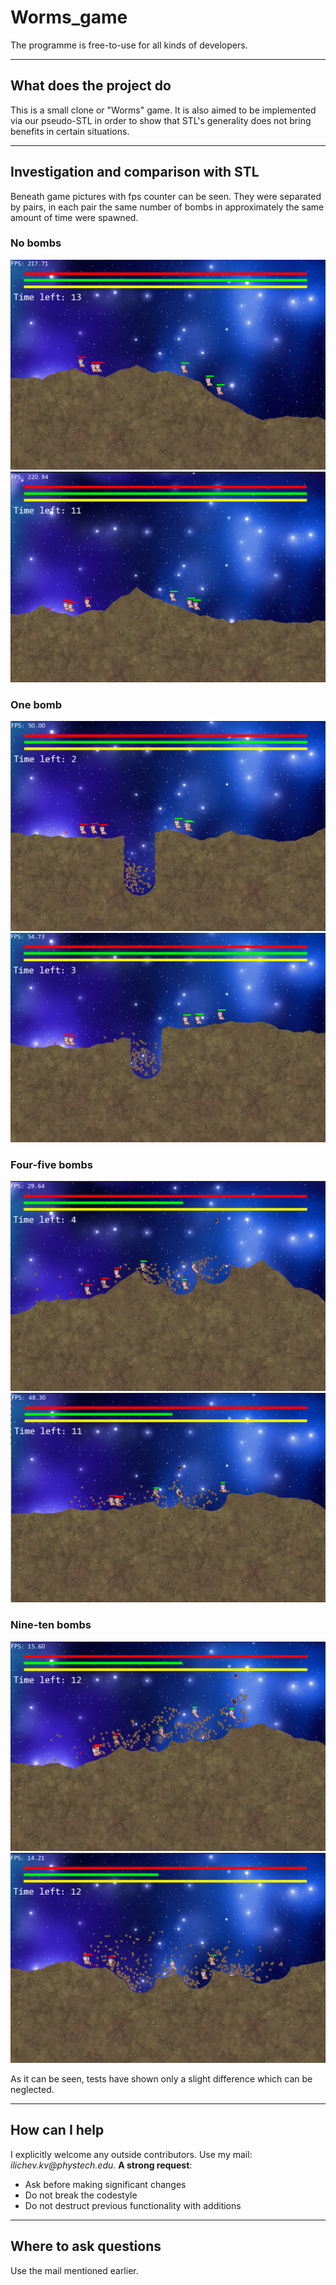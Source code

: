# Worms_game

The programme is free-to-use for all kinds of developers.
***
## What does the project do

This is a small clone or "Worms" game. It is also aimed to be implemented via our pseudo-STL in order to show
that STL's generality does not bring benefits in certain situations.

***
## Investigation and comparison with STL

Beneath game pictures with fps counter can be seen. They were separated by pairs, in each pair
the same number of bombs in approximately the same amount of time were spawned.

### No bombs
![ALT](readme_pictures/stl_vector1.png)
![ALT](readme_pictures/my_vector1.png)

### One bomb
![ALT](readme_pictures/stl_vector2.png)
![ALT](readme_pictures/my_vector2.png)

### Four-five bombs
![ALT](readme_pictures/stl_vector3.png)
![ALT](readme_pictures/my_vector3.png)

### Nine-ten bombs
![ALT](readme_pictures/stl_vector4.png)
![ALT](readme_pictures/my_vector4.png)

As it can be seen, tests have shown only a slight difference which can be neglected.
***
## How can I help
I explicitly welcome any outside contributors. Use my mail: _ilichev.kv@phystech.edu_.
__A strong request__:
* Ask before making significant changes
* Do not break the codestyle
* Do not destruct previous functionality with additions

***
## Where to ask questions
Use the mail mentioned earlier.
